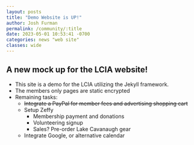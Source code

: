```yaml
---
layout: posts
title: "Demo Website is UP!"
author: Josh Furman
permalink: /community/:title
date: 2023-05-01 10:53:41 -0700
categories: news "web site"
classes: wide
---
```

## A new mock up for the LCIA website!

- This site is a demo for the LCIA utilizing the Jekyll framework. 
- The members only pages are static encrypted
- Remaining tasks:
  - ~~Integrate a PayPal for member fees and advertising shopping cart~~
  - Setup Zeffy 
    - Membership payment and donations
    - Volunteering signup
    - Sales? Pre-order Lake Cavanaugh gear
  - Integrate Google, or alternative calendar
